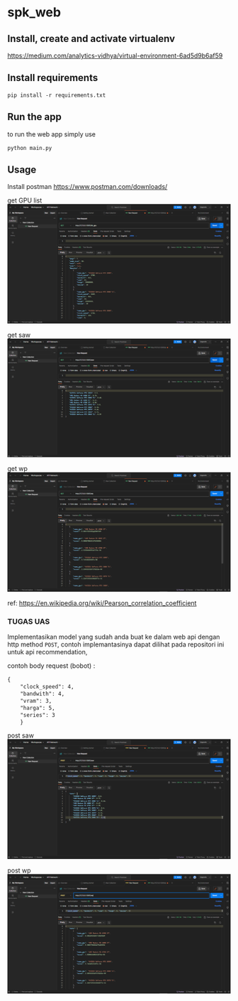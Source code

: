 # spk_web
## Install, create and activate virtualenv
https://medium.com/analytics-vidhya/virtual-environment-6ad5d9b6af59

## Install requirements

    pip install -r requirements.txt

## Run the app
to run the web app simply  use

    python main.py

## Usage
Install postman 
https://www.postman.com/downloads/

get GPU list
<img src='img/get_tbl_gpu.png' alt='gpu list'/>

get saw
<img src='img/get_saw.png' alt='recommendations saw'/>

get wp
<img src='img/get_wp.png' alt='recommendations wp'/>

ref:
https://en.wikipedia.org/wiki/Pearson_correlation_coefficient

### TUGAS UAS
Implementasikan model yang sudah anda buat ke dalam web api dengan http method `POST`, contoh implemantasinya dapat dilihat pada repositori ini untuk api recommendation, 

contoh body request (bobot) :

    {
		"clock_speed": 4, 
		"bandwith": 4, 
		"vram": 3, 
		"harga": 5, 
		"series": 3
		}

post saw
<img src='img/post_saw.png' alt='recommendations saw'/>

post wp
<img src='img/post_wp.png' alt='recommendations wp'/>
